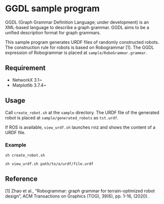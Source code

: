 # GGDL sample program
GGDL (Graph Grammar Definition Language; under development) is an XML-based language to describe a graph grammar.
GGDL aims to be a unified description format for graph grammars.

This sample program generates URDF files of randomly constructed robots.
The construction rule for robots is based on Robogrammar [1].
The GGDL expression of Robogrammar is placed at `sample/RoboGrammar.grammar`.
 
## Requirement
* NetworkX 3.1~
* Matplotlib 3.7.4~

## Usage
Call `create_robot.sh` at the `sample` directory.
The URDF file of the generated robot is placed at `sample/generated_robots` as `tst.urdf`.

If ROS is available, `view_urdf.sh` launches rviz and shows the content of a URDF file.
### Example
`sh create_robot.sh`

`sh view_urdf.sh path/to/a/urdf/file.urdf`

## Reference
[1] Zhao et al.,  “Robogrammar: graph grammar for terrain-optimized robot design”, ACM Transactions on Graphics (TOG), 39(6), pp. 1-16, (2020).


